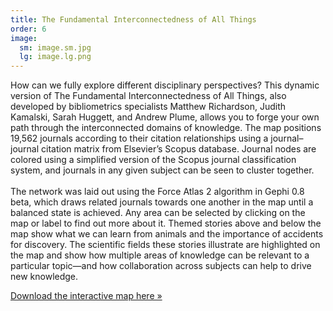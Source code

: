 ```yaml
---
title: The Fundamental Interconnectedness of All Things
order: 6
image:
  sm: image.sm.jpg
  lg: image.lg.png
---
```

How can we fully explore different disciplinary perspectives? This dynamic version of The Fundamental Interconnectedness of All Things, also developed by bibliometrics specialists Matthew Richardson, Judith Kamalski, Sarah Huggett, and Andrew Plume, allows you to forge your own path through the interconnected domains of knowledge. The map positions 19,562 journals according to their citation relationships using a journal–journal citation matrix from Elsevier’s Scopus database. Journal nodes are colored using a simplified version of the Scopus journal classification system, and journals in any given subject can be seen to cluster together.\
\
The network was laid out using the Force Atlas 2 algorithm in Gephi 0.8 beta, which draws related journals towards one another in the map until a balanced state is achieved. Any area can be selected by clicking on the map or label to find out more about it. Themed stories above and below the map show what we can learn from animals and the importance of accidents for discovery. The scientific fields these stories illustrate are highlighted on the map and show how multiple areas of knowledge can be relevant to a particular topic—and how collaboration across subjects can help to drive new knowledge.

[Download the interactive map here »](http://scimaps.org/exhibit/maps/Fund_Interconn_Dyn_v2.ppsx)